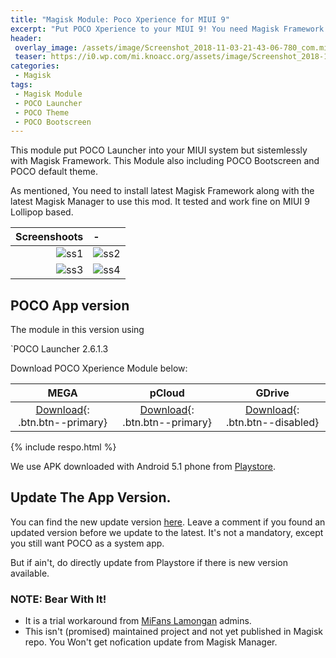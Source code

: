 ```yaml
---
title: "Magisk Module: Poco Xperience for MIUI 9"
excerpt: "Put POCO Xperience to your MIUI 9! You need Magisk Framework installed to use it."
header:
 overlay_image: /assets/image/Screenshot_2018-11-03-21-43-06-780_com.mi.android.globallauncher.png
 teaser: https://i0.wp.com/mi.knoacc.org/assets/image/Screenshot_2018-11-03-21-43-06-780_com.mi.android.globallauncher.png?resize=720,680
categories:
 - Magisk
tags:
 - Magisk Module
 - POCO Launcher
 - POCO Theme
 - POCO Bootscreen
---
```


This module put POCO Launcher into your MIUI system but sistemlessly with Magisk Framework. This Module also including POCO Bootscreen and POCO default theme.

As mentioned, You need to install latest Magisk Framework along with the latest Magisk Manager to use this mod. It tested and work fine on MIUI 9 Lollipop based.

| Screenshoots | - |
|------:|:------|
| ![ss1](https://i0.wp.com/mi.knoacc.org/assets/image/Screenshot_2018-11-03-21-42-30-372_com.mi.android.globallauncher.png?resize=360,640) | ![ss2](https://i0.wp.com/mi.knoacc.org/assets/image/Screenshot_2018-11-03-21-42-41-555_com.mi.android.globallauncher.png?resize=360,640) |
| ![ss3](https://i0.wp.com/mi.knoacc.org/assets/image/Screenshot_2018-11-03-21-42-48-837_com.mi.android.globallauncher.png?resize=360,640) | ![ss4](https://i0.wp.com/mi.knoacc.org/assets/image/Screenshot_2018-11-03-21-43-06-780_com.mi.android.globallauncher.png?resize=360,640) |

## POCO App version

The module in this version using

`POCO Launcher 2.6.1.3

Download POCO Xperience Module below:

| MEGA | pCloud | GDrive |
|:---:|:---:|:---:|
| [Download](https://mi.knoacc.org/dl/mega?hash=o8sW1ahB!RcYe1QRgT9nJaso72wAvv44KfwfzDOo5ZY4xnRaTRX0&name=PCX2.zip&size=50.86MB){: .btn.btn--primary} | [Download](https://mi.knoacc.org/dl/mega?code=XZsIsM7ZhsT90afGwMyacIuW1FBavjL0uMHkname=PCX2.zip&size=50.86MB){: .btn.btn--primary} | [Download](#poco-app-version){: .btn.btn--disabled} |

{% include respo.html %}

We use APK downloaded with Android 5.1 phone from [Playstore](https://play.google.com/store/apps/details?id=com.mi.android.globallauncher).

## Update The App Version.

You can find the new update version [here](https://mi.knoacc.org/poco-magisk-module). Leave a comment if you found an updated version before we update to the latest. It's not a mandatory, except you still want POCO as a system app.

But if ain't, do directly update from Playstore if there is new version available.

### NOTE: Bear With It!

- It is a trial workaround from [MiFans Lamongan](https://mi.knoacc.org/) admins.
- This isn't (promised) maintained project and not yet published in Magisk repo. You Won't get nofication update from Magisk Manager.
